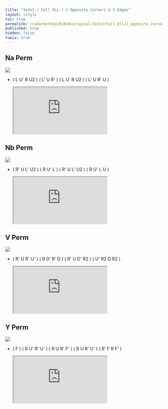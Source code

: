 ```yaml
---
title: "3x3x3 / Full PLL / 2 Opposite Corners & 2 Edges"
layout: single
toc: true
permalink: /cube/method/NxNxN/original/3x3x3/full_pll/2_opposite_corners_2_edges
published: true
hidden: false
ruwix: true
---
```


<head>
  <base target="_blank">
</head>



## Na Perm

<a href="https://www.speedsolving.com/wiki/index.php/PLL#N_Permutation_:_a">
  <img
    class = "rotate"
    deg   = 90
    src   = "https://www.speedsolving.com/wiki/images/5/59/N1.gif"
  />
</a>

- ( L U' R U2 ) ( L' U R' ) ( L U' R U2 ) ( L' U R' U )

  <iframe
    src = "https://ruwix.com/widget/3d/?alg=L%20U'%20R%20U2'%20L'%20U%20R'%20L%20U'%20R%20U2'%20L'%20U%20R'%20U&solved=U-&hover=9&speed=500&flags=canvas"
  ></iframe>



## Nb Perm

<a href="https://www.speedsolving.com/wiki/index.php/PLL#N_Permutation_:_b">
  <img
    src = "https://www.speedsolving.com/wiki/images/f/fa/N.gif"
  />
</a>

- ( R' U L' U2 ) ( R U' L ) ( R' U L' U2 ) ( R U' L U )

  <iframe
    src = "https://ruwix.com/widget/3d/?alg=R'%20U%20L'%20U2%20R%20U'%20L%20R'%20U%20L'%20U2%20R%20U'%20L%20U&solved=U-&hover=9&speed=500&flags=canvas"
  ></iframe>



## V Perm

<a href="https://www.speedsolving.com/wiki/index.php/PLL#V_Permutation">
  <img
    src = "https://www.speedsolving.com/wiki/images/9/90/V.gif"
  />
</a>

- ( R' U R' U' ) ( R D' R' D ) ( R' U D' R2 ) ( U' R2 D R2 )

  <iframe
    src = "https://ruwix.com/widget/3d/?alg=R'%20U%20R'%20U'%20R%20D'%20R'%20D%20R'%20U%20D'%20R2'%20U'%20R2%20D%20R2&solved=U-&hover=9&speed=500&flags=canvas"
  ></iframe>



## Y Perm

<a href="https://www.speedsolving.com/wiki/index.php/PLL#Y_Permutation">
  <img
    src = "https://www.speedsolving.com/wiki/images/b/b9/Y.gif"
  />
</a>

- ( F ) ( R U' R' U' ) ( R U R' F' ) ( R U R' U' ) ( R' F R F' )

  <iframe
    src = "https://ruwix.com/widget/3d/?alg=F%20R%20U'%20R'%20U'%20R%20U%20R'%20F'%20R%20U%20R'%20U'%20R'%20F%20R%20F'&solved=U-&hover=9&speed=500&flags=canvas"
  ></iframe>
